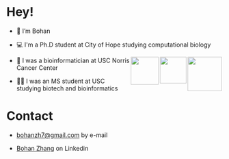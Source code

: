 # Hey! 

-  👋 I’m Bohan

-  💻 I'm a Ph.D student at City of Hope studying computational biology

<img align='right' src="https://media.giphy.com/media/xQSxK54UskvXw2Thwq/giphy.gif" width="80">

<img align='right' src="https://media.giphy.com/media/XvggZ502KsRbgKaLdB/giphy.gif" width="62">

<img align='right' src="https://media.giphy.com/media/VhIqP5yJCY6fonV6sF/giphy.gif" width="65">

-  🏥 I was a bioinformatician at USC Norris Cancer Center

-  👨‍🎓 I was an MS student at USC studying biotech and bioinformatics

# Contact

- bohanzh7@gmail.com by e-mail

- [Bohan Zhang](https://www.linkedin.com/in/bohan-zhang-a99137217/) on Linkedin 
